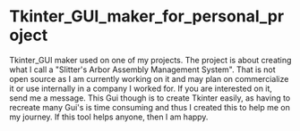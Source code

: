 # Tkinter_GUI_maker_for_personal_project
Tkinter_GUI maker used on one of my projects. The project is about creating what I call a "Slitter's Arbor Assembly Management System". That is not open source as I am currently working on it and may plan on commercialize it or use internally in a company I worked for. If you are interested on it, send me a message. This Gui though is to create Tkinter easily, as having to recreate many Gui's is time consuming and thus I created this to help me on my journey. If this tool helps anyone, then I am happy.
